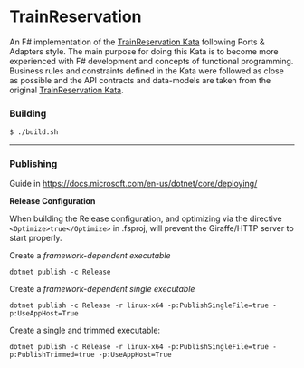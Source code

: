 # TrainReservation

An F# implementation of the [TrainReservation Kata](https://github.com/emilybache/KataTrainReservation) following Ports
& Adapters style. The main purpose for doing this Kata is to become more experienced with F# development and concepts of
functional programming. Business rules and constraints defined in the Kata were followed as close as possible and the
API contracts and data-models are taken from the
original [TrainReservation Kata](https://github.com/emilybache/KataTrainReservation).

### Building

```sh
$ ./build.sh
```

---

### Publishing

Guide in https://docs.microsoft.com/en-us/dotnet/core/deploying/

**Release Configuration**

When building the Release configuration, and optimizing via the directive `<Optimize>true</Optimize>` in .fsproj, will
prevent the Giraffe/HTTP server to start properly.

Create a *framework-dependent executable*

    dotnet publish -c Release

Create a *framework-dependent single executable*

    dotnet publish -c Release -r linux-x64 -p:PublishSingleFile=true -p:UseAppHost=True

Create a single and trimmed executable:

    dotnet publish -c Release -r linux-x64 -p:PublishSingleFile=true -p:PublishTrimmed=true -p:UseAppHost=True
